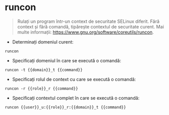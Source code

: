 # runcon

> Rulați un program într-un context de securitate SELinux diferit.
> Fără context și fără comandă, tipărește contextul de securitate curent.
> Mai multe informații: <https://www.gnu.org/software/coreutils/runcon>.

- Determinați domeniul curent:

`runcon`

- Specificați domeniul în care se execută o comandă:

`runcon -t {{domain}}_t {{command}}`

- Specificați rolul de context cu care se execută o comandă:

`runcon -r {{role}}_r {{command}}`

- Specificați contextul complet în care se execută o comandă:

`runcon {{user}}_u:{{role}}_r:{{domain}}_t {{command}}`
